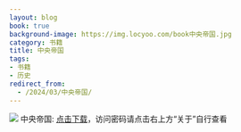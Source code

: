 ```yaml
---
layout: blog
book: true
background-image: https://img.locyoo.com/book中央帝国.jpg
category: 书籍
title: 中央帝国
tags:
- 书籍
- 历史
redirect_from:
  - /2024/03/中央帝国/
---
```

![](https://img.locyoo.com/book中央帝国.jpg)
中央帝国: <a name = "ref1" href="https://url18.ctfile.com/f/50983618-1345419595-96cb9c?p=3619">点击下载</a>，访问密码请点击右上方“关于”自行查看